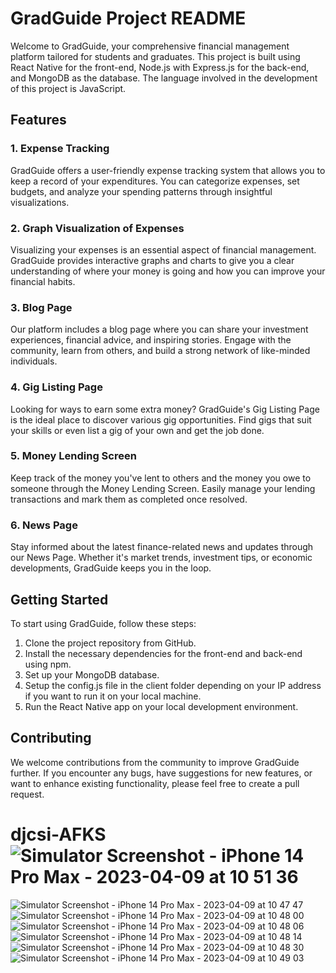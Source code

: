 # **GradGuide Project README**

Welcome to GradGuide, your comprehensive financial management platform tailored for students and graduates. This project is built using React Native for the front-end, Node.js with Express.js for the back-end, and MongoDB as the database. The language involved in the development of this project is JavaScript.

## **Features**

### **1. Expense Tracking**
GradGuide offers a user-friendly expense tracking system that allows you to keep a record of your expenditures. You can categorize expenses, set budgets, and analyze your spending patterns through insightful visualizations.

### **2. Graph Visualization of Expenses**
Visualizing your expenses is an essential aspect of financial management. GradGuide provides interactive graphs and charts to give you a clear understanding of where your money is going and how you can improve your financial habits.

### **3. Blog Page**
Our platform includes a blog page where you can share your investment experiences, financial advice, and inspiring stories. Engage with the community, learn from others, and build a strong network of like-minded individuals.

### **4. Gig Listing Page**
Looking for ways to earn some extra money? GradGuide's Gig Listing Page is the ideal place to discover various gig opportunities. Find gigs that suit your skills or even list a gig of your own and get the job done.

### **5. Money Lending Screen**
Keep track of the money you've lent to others and the money you owe to someone through the Money Lending Screen. Easily manage your lending transactions and mark them as completed once resolved.

### **6. News Page**
Stay informed about the latest finance-related news and updates through our News Page. Whether it's market trends, investment tips, or economic developments, GradGuide keeps you in the loop.

## **Getting Started**

To start using GradGuide, follow these steps:

1. Clone the project repository from GitHub.
2. Install the necessary dependencies for the front-end and back-end using npm.
3. Set up your MongoDB database.
4. Setup the config.js file in the client folder depending on your IP address if you want to run it on your local machine.
5. Run the React Native app on your local development environment.

## **Contributing**

We welcome contributions from the community to improve GradGuide further. If you encounter any bugs, have suggestions for new features, or want to enhance existing functionality, please feel free to create a pull request.


# djcsi-AFKS![Simulator Screenshot - iPhone 14 Pro Max - 2023-04-09 at 10 51 36](https://user-images.githubusercontent.com/72909842/233846741-0a4ef25e-7308-4461-8393-c642dde0b749.png)
![Simulator Screenshot - iPhone 14 Pro Max - 2023-04-09 at 10 47 47](https://user-images.githubusercontent.com/72909842/233846755-7b8fb295-7a2c-4e11-85fb-17d7cff26acf.png)
![Simulator Screenshot - iPhone 14 Pro Max - 2023-04-09 at 10 48 00](https://user-images.githubusercontent.com/72909842/233846760-8309f530-da2e-41a1-86e6-00011b3385f0.png)
![Simulator Screenshot - iPhone 14 Pro Max - 2023-04-09 at 10 48 06](https://user-images.githubusercontent.com/72909842/233846763-63b92cab-7e81-468a-8aa1-93c35b3fadae.png)
![Simulator Screenshot - iPhone 14 Pro Max - 2023-04-09 at 10 48 14](https://user-images.githubusercontent.com/72909842/233846766-be6f3186-45d9-4f59-91c2-8c72a7af3fc0.png)
![Simulator Screenshot - iPhone 14 Pro Max - 2023-04-09 at 10 48 30](https://user-images.githubusercontent.com/72909842/233846767-29f1ce70-af87-4c5a-8f74-7a981642dd86.png)
![Simulator Screenshot - iPhone 14 Pro Max - 2023-04-09 at 10 49 03](https://user-images.githubusercontent.com/72909842/233846769-e726127c-cf9c-430a-8685-cc644cd18659.png)
